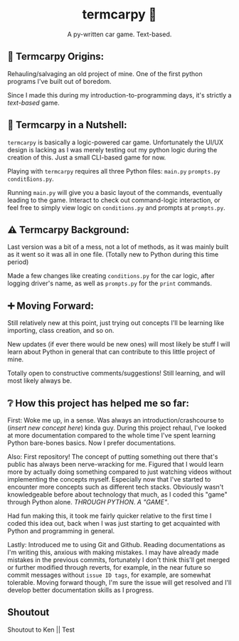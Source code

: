 <h1 align="center">termcarpy 🐍</h1>
<p align="center">A py-written car game. Text-based.</p>

## 🐣 Termcarpy Origins:
Rehauling/salvaging an old project of mine. One of the first python programs I've built out of boredom.

Since I made this during my introduction-to-programming days, it's strictly a *text-based* game. 

## 📝 Termcarpy in a Nutshell:
`termcarpy` is basically a logic-powered car game. Unfortunately the UI/UX design is lacking as I was merely testing out my python logic during the creation of this. Just a small CLI-based game for now.

Playing with `termcarpy` requires all three Python files: 
`main.py` `prompts.py` `conditßions.py`.

Running `main.py` will give you a basic layout of the commands, eventually leading to the game. Interact to check out command-logic interaction, or feel free to simply view logic on `conditions.py` and prompts at `prompts.py`.

## ⚠ Termcarpy Background:
Last version was a bit of a mess, not a lot of methods, as it was mainly built as it went so it was all in one file. 
(Totally new to Python during this time period) 

Made a few changes like creating `conditions.py` for the car logic, after logging driver's name, as well as `prompts.py` for the `print` commands.

## ➕ Moving Forward:
Still relatively new at this point, just trying out concepts I'll be learning like importing, class creation, and so on.

New updates (if ever there would be new ones) will most likely be stuff I will learn about Python in general that can contribute to this little project of mine.

Totally open to constructive comments/suggestions! Still learning, and will most likely always be.

## ❔ How this project has helped me so far:
First: Woke me up, in a sense. Was always an introduction/crashcourse to (*insert new concept here*) kinda guy. During this project rehaul, I've looked at more documentation compared to the whole time I've spent learning Python bare-bones basics. Now I prefer documentations. 

Also: First repository! The concept of putting something out there that's public has always been nerve-wracking for me. Figured that I would learn more by actually doing something compared to just watching videos without implementing the concepts myself. Especially now that I've started to encounter more concepts such as different tech stacks. Obviously wasn't knowledgeable before about technology that much, as I coded this "game" through Python alone. *THROUGH PYTHON*. *A "GAME"*. 

Had fun making this, it took me fairly quicker relative to the first time I coded this idea out, back when I was just starting to get acquainted with Python and programming in general.

Lastly: Introduced me to using Git and Github. Reading documentations as I'm writing this, anxious with making mistakes. I may have already made mistakes in the previous commits, fortunately I don't think this'll get merged or further modified through reverts, for example, in the near future so commit messages without `issue ID tags`, for example, are somewhat tolerable. Moving forward though, I'm sure the issue will get resolved and I'll develop better documentation skills as I progress.

## Shoutout 
Shoutout to Ken || Test 